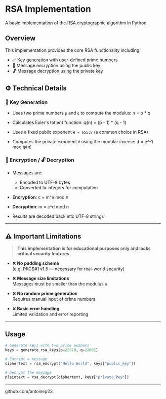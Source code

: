 # RSA Implementation

A basic implementation of the RSA cryptographic algorithm in Python.

## Overview

This implementation provides the core RSA functionality including:

- ✅ Key generation with user-defined prime numbers
- 🔐 Message encryption using the public key
- 🔓 Message decryption using the private key

## ⚙️ Technical Details

### 🔑 Key Generation

- Uses two prime numbers `p` and `q` to compute the modulus: n = p \* q

- Calculates Euler's totient function: φ(n) = (p - 1) \* (q - 1)

- Uses a fixed public exponent `e = 65537` (a common choice in RSA)

- Computes the private exponent `d` using the modular inverse: d = e^-1 mod φ(n)

### 🔐 Encryption / 🔓 Decryption

- Messages are:

  - Encoded to UTF-8 bytes
  - Converted to integers for computation

- **Encryption**: c = m^e mod n

- **Decryption**: m = c^d mod n

- Results are decoded back into UTF-8 strings

---

## ⚠️ Important Limitations

> **This implementation is for educational purposes only and lacks critical security features.**

- ❌ **No padding scheme**  
  (e.g. PKCS#1 v1.5 — necessary for real-world security)

- ❌ **Message size limitations**  
  Messages must be smaller than the modulus `n`

- ❌ **No random prime generation**  
  Requires manual input of prime numbers

- ❌ **Basic error handling**  
  Limited validation and error reporting

---

## Usage

```python
# Generate keys with two prime numbers
keys = generate_rsa_keys(p=22079, q=22091)

# Encrypt a message
ciphertext = rsa_encrypt("Hello World", keys["public_key"])

# Decrypt the message
plaintext = rsa_decrypt(ciphertext, keys["private_key"])
```

---

github.com/antoinep23
